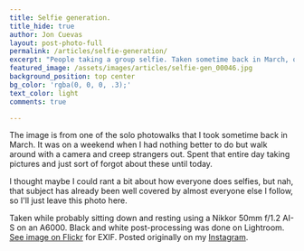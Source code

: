 ```yaml
---
title: Selfie generation.
title_hide: true
author: Jon Cuevas
layout: post-photo-full
permalink: /articles/selfie-generation/
excerpt: "People taking a group selfie. Taken sometime back in March, on a weekend when I had nothing better to do but walk around with a camera and creep strangers out."
featured_image: /assets/images/articles/selfie-gen_00046.jpg
background_position: top center
bg_color: 'rgba(0, 0, 0, .3);'
text_color: light
comments: true

---
```


The image is from one of the solo photowalks that I took sometime back in March. It was on a weekend when I had nothing better to do but walk around with a camera and creep strangers out. Spent that entire day taking pictures and just sort of forgot about these until today.

I thought maybe I could rant a bit about how everyone does selfies, but nah, that subject has already been well covered by almost everyone else I follow, so I'll just leave this photo here.

Taken while probably sitting down and resting using a Nikkor 50mm f/1.2 AI-S on an A6000. Black and white post-processing was done on Lightroom. [See image on Flickr][1] for EXIF. Posted originally on my [Instagram][2].

[1]: http://www.flickr.com/photos/archondigital/17347261935/
[2]: http://instagram.com/p/2Mgy4IGq4d/
